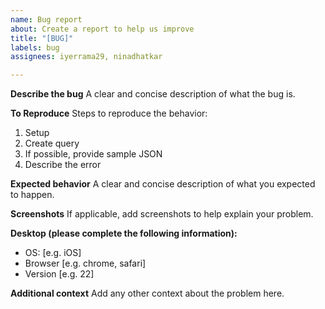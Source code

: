 ```yaml
---
name: Bug report
about: Create a report to help us improve
title: "[BUG]"
labels: bug
assignees: iyerrama29, ninadhatkar

---
```


**Describe the bug**
A clear and concise description of what the bug is.

**To Reproduce**
Steps to reproduce the behavior:
1. Setup
2. Create query
3. If possible, provide sample JSON
4. Describe the error

**Expected behavior**
A clear and concise description of what you expected to happen.

**Screenshots**
If applicable, add screenshots to help explain your problem.

**Desktop (please complete the following information):**
 - OS: [e.g. iOS]
 - Browser [e.g. chrome, safari]
 - Version [e.g. 22]

**Additional context**
Add any other context about the problem here.
